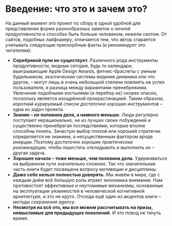 # Введение: что это и зачем это?

На данный момент это проект по сбору в одной удобной для представления форме разнообразных заметок о личной продуктивности и способах быть больше человеком, нежели скотом. От сайтов, подобных лайфхакеру, отличается тем, что автор старается учитывать следующие прискорбные факты (и рекомендует это читателям):

* **Серебряной пули не существует.** Различного рода инструменты продуктивности, модные сегодня, будь то календари, выигрывающие Apple Design Awards, фитнес-браслеты с умным будильником, экзотические системы ведения дневника или что другое, – могут лишь в очень небольшой степени повлиять на успех пользователя, и разница между вариантами пренебрежима. Увлечение подобными костылями (и перебор их) скорее опасно, поскольку является изощрённой прокрастинацией. Таким образом, _короткий курируемый список достаточно хороших инструментов_ – одна из задач проекта. 
* **Знание – не половина дела, а намного меньше.** Люди регулярно поступают нерационально, не из лучших своих побуждений и существенно пренебрегая последствиями, которые вполне способны понять. Зачастую выбор плохой или хорошей стратегии определяется не знанием, а несущественным фактором вроде инерции. Поэтому _достаточно хорошие практические рекомендации, чтобы перестать откладывать и выполнить их_ – другая задача. 
* **Хорошее начало – тоже меньше, чем половина дела.** Удерживаться на выбранном пути значительно сложнее. Так что значительная часть книги будет посвящена вопросу _мотивации и дисциплины_. 
* **Даже себе нельзя полностью доверять.** Мы живём в мире, где с каждым днём всё большую роль играет экономика внимания. Нам противостоят эффективные и неутомимые механизмы, основанные на эксплуатации уязвимостей в человеческой когнитивной архитектуре, и это не круто. Отсюда ещё один из акцентов книги – *методы сохранения  agency*. 
* **Несмотря на всё это, мы все можем рассчитывать на призы, немыслимые для предыдущих поколений**. И это повод не тянуть время. 